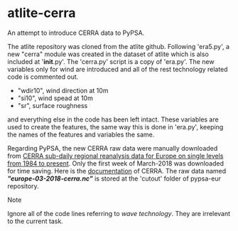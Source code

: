 # atlite-cerra
An attempt to introduce CERRA data to PyPSA.

The atlite repository was cloned from the atlite github. 
Following 'era5.py', a new "cerra" module was created in the dataset of atlite 
which is also included at '__init__.py'. The 'cerra.py' script is a copy of 'era.py'.
The new variables only for wind are introduced and all of the rest technology related code is commented out. 

- "wdir10", wind direction at 10m
- "si10", wind spead at 10m       
- "sr", surface roughness

and everything else in the code has been left intact. These variables are used to create the 
features, the same way this is done in 'era.py', keeping the names of the features and variables the same.

Regarding PyPSA, the new CERRA raw data were manually downloaded from [CERRA sub-daily regional reanalysis data for Europe on single levels from 1984 to present](https://cds.climate.copernicus.eu/cdsapp#!/dataset/reanalysis-cerra-single-levels?tab=form). Only the first week of March-2018 was downloaded
for time saving. Here is the [documentation](https://confluence.ecmwf.int/display/CKB/Copernicus+European+Regional+ReAnalysis+%28CERRA%29%3A+product+user+guide) 
of CERRA. The raw data named ***"europe-03-2018-cerra.nc"*** is stored at the 'cutout' folder of pypsa-eur repository.

> [!NOTE]
> Ignore all of the code lines referring to _wave technology_. They are irrelevant to the current task.
